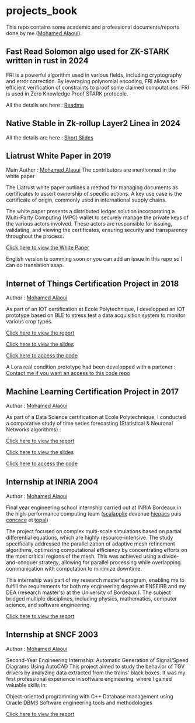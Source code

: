# projects_book

This repo contains some academic and professional documents/reports done by me ([Mohamed Alaoui](https://www.linkedin.com/in/mohamed-alaoui-simon/)).

## Fast Read Solomon algo used for ZK-STARK written in rust in 2024

FRI is a powerful algorithm used in various fields, including cryptography and error correction. By leveraging polynomial encoding, FRI allows for efficient verification of constraints to proof some claimed computations.
FRI is used in Zero Knowledge Proof STARK protocole.

All the details are here : [Readme](https://github.com/SimowTopos/fri_basic_rustling)

## Native Stable in Zk-rollup Layer2 Linea in 2024

All the details are here : [Short Slides](./linea/slide/Alaoui_Mohamed_Linea_Stable_Coin.pdf)

## Liatrust White Paper in 2019

Main Author : [Mohamed Alaoui](https://www.linkedin.com/in/mohamed-alaoui-simon/?locale=en_US)
The contributors are mentionned in the white paper

The Liatrust white paper outlines a method for managing documents as certificates to assert ownership of specific actions. A key use case is the certificate of origin, commonly used in international supply chains.

The white paper presents a distributed ledger solution incorporating a Multi-Party Computing (MPC) wallet to securely manage the private keys of the various actors involved. These actors are responsible for issuing, validating, and viewing the certificates, ensuring security and transparency throughout the process.

[Click here to view the White Paper](./liatrust/Liatrust-White-Paper-by-CultyData.pdf)

English version is comming soon or you can add an issue in this repo so I can do translation asap.

## Internet of Things Certification Project in 2018

Author : [Mohamed Alaoui](https://www.linkedin.com/in/mohamed-alaoui-simon/?locale=en_US)

As part of an IOT certification at Ecole Polytechnique, I developped an IOT prototype based on BLE to stress test a data acquisition system to monitor various crop types.

[Click here to view the report](./polythech-executive/internet-des-objets/ALAOUI-MOHAMED-IOT2-XEXED.pdf)

[Click here to view the slides](./polythech-executive/internet-des-objets/Slide-Alaoui-IOT2.pdf)

[Click here to access the code](https://github.com/SimowTopos/iot-project-crops-monitoring)

A Lora real condition prototype had been developped with a partener :
[Contact me if you want an access to this code repo](https://github.com/SimowTopos/iot-project-crops-monitoring)

## Machine Learning Certification Project in 2017

Author : [Mohamed Alaoui](https://www.linkedin.com/in/mohamed-alaoui-simon/?locale=en_US)

As part of a Data Science certification at Ecole Polytechnique, I conducted a comparative study of time series forecasting (Statistical & Neuronal Networks algorithms) :

[Click here to view the report](./polythech-executive/data-science/ALAOUI-MOHAMED-MEMOIRE-CERTIFICATION-XEXED-DSSP6.pdf)

[Click here to view the slides](./polythech-executive/data-science/Slide-Alaoui-DSSP6.pdf)

[Click here to access the code](https://github.com/jetpackdata/jpdforcaster)

## Internship at INRIA 2004

Author : [Mohamed Alaoui](https://www.linkedin.com/in/mohamed-alaoui-simon/?locale=en_US)

Final year engineering school internship carried out at INRIA Bordeaux in the high-performance computing team  ([scalapplix](https://www.labri.fr/projet/scalapplix/) devenue [hiepacs](https://team.inria.fr/hiepacs/) puis [concace](https://concace.gitlabpages.inria.fr/) et [topal](https://www.inria.fr/fr/topal))

The project focused on complex multi-scale simulations based on partial differential equations, which are highly resource-intensive. The study specifically addressed the parallelization of adaptive mesh refinement algorithms, optimizing computational efficiency by concentrating efforts on the most critical regions of the mesh. This was achieved using a divide-and-conquer strategy, allowing for parallel processing while overlapping communication with computation to minimize downtime.

This internship was part of my research master's program, enabling me to fulfill the requirements for both my engineering degree at ENSEIRB and my DEA (research master's) at the University of Bordeaux I. The subject bridged multiple disciplines, including physics, mathematics, computer science, and software engineering.

[Click here to view the report](./inria/AMR_2004.pdf)

## Internship at SNCF 2003

Author : [Mohamed Alaoui](https://www.linkedin.com/in/mohamed-alaoui-simon/?locale=en_US)

Second-Year Engineering Internship: Automatic Generation of Signal/Speed Diagrams Using AutoCAD
This project aimed to study the behavior of TGV drivers by analyzing data extracted from the trains' black boxes.
It was my first professional experience in software engineering, where I gained valuable skills in:

Object-oriented programming with C++
Database management using Oracle DBMS
Software engineering tools and methodologies

[Click here to view the report](./sncf/SNCF_2003.pdf)
